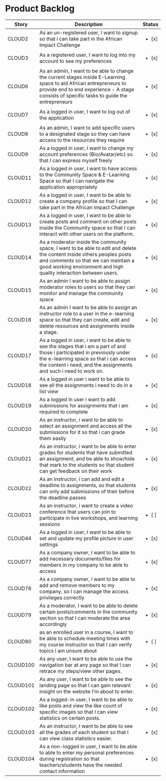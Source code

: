 # Product Backlog


Story | Description | Status |
----- | ----------- | ------ |
CLOUD2 | As an un-registered user, I want to signup so that i can take part in the African Impact Challenge |  <ul> <li> [x] </li> </ul>
CLOUD3 | As a registered user, I want to log into my account to see my preferences | <ul> <li> [x] </li> </ul>
CLOUD6 | As an admin, I want to be able to change the current stages inside E-Learning space to aid African entrepreneurs to provide end to end experience - A stage consists of specific tasks to guide the entrepreneurs | <ul> <li> [x] </li> </ul>
CLOUD7 | As a logged in user, I want to log out of the application | <ul> <li> [x] </li> </ul>
CLOUD8 | As an admin, I want to add specific users to a designated stage so they can have access to the resources they require | <ul> <li> [x] </li> </ul>
CLOUD9 | As a logged in user, I want to change my account preferences (Bio/Avatar/etc) so that I can express myself freely | <ul> <li> [x] </li> </ul>
CLOUD11 | As a logged in user, I want to have access to the Community Space & E-Learning Space so that I can navigate the application appropriately | <ul> <li> [x] </li> </ul>
CLOUD12 | As a logged in user, I want to be able to create a company profile so that I can take part in the African Impact Challenge | <ul> <li> [x] </li> </ul>
CLOUD13 | As a logged in user, I want to be able to create posts and comment on other posts inside the Community space so that I can interact with other users on the platform. | <ul> <li> [x] </li> </ul>
CLOUD14 | As a moderator inside the community space, I want to be able to edit and delete the content inside others peoples posts and comments so that we can maintain a good working environment and high quality interaction between users. | <ul> <li> [x] </li> </ul>
CLOUD15 | As an admin I want to be able to assign moderator roles to users so that they can monitor and manage the community space | <ul> <li> [x] </li> </ul>
CLOUD16 | As an admin I want to be able to assign an instructor role to a user in the e-learning space so that they can create, edit and delete resources and assignments inside a stage. | <ul> <li> [x] </li> </ul>
CLOUD17 | As a logged in user, i want to be able to see the stages that i am a part of and those i participated in previously under the e-learning space so that i can access the content i need, and the assignments and such i need to work on. | <ul> <li> [x] </li> </ul>
CLOUD18 | As a logged in user i want to be able to see all the assignments i need to do in a list view | <ul> <li> [x] </li> </ul>
CLOUD19 | As a logged in user i want to add submissions for assignments that i am required to complete | <ul> <li> [x] </li> </ul>
CLOUD20 | As an instructor, i want to be able to select an assignment and access all the submissions for it so that i can grade them easily | <ul> <li> [x] </li> </ul>
CLOUD21 | As an instructor, i want to be able to enter grades for students that have submitted an assignment, and be able to show/hide that mark to the students so that student can get feedback on their work | <ul> <li> [x] </li> </ul>
CLOUD22 | As an instructor, i can add and edit a deadline to assignments, so that students can only add submissions of their before the deadline passes | <ul> <li> [x] </li> </ul>
CLOUD23 | As an instructor, i want to create a video conference that users can join to participate in live workshops, and learning sessions | <ul> <li> [ ] </li> </ul>
CLOUD44 | As a logged in user, I want to be able to set and update my profile picture in user settings | <ul> <li> [x] </li> </ul>
CLOUD77 | As a company owner, I want to be able to add necessary documents/files for members in my company to be able to access | <ul> <li> [x] </li> </ul>
CLOUD78 | As a company owner, I want to be able to add and remove members to my company, so I can manage the access privileges correctly | <ul> <li> [x] </li> </ul>
CLOUD79 | As a moderator, I want to be able to delete certain posts/comments in the community section so that I can moderate the area accordingly | <ul> <li> [x] </li> </ul>
CLOUD80 | as an enrolled user in a course, I want to be able to schedule meeting times with my course instructor so that I can verify topics I am unsure about | <ul> <li> [ ] </li> </ul>
CLOUD100 | As any user, I want to be able to use the navigation bar at any page so that I can retrace my steps/view other pages. | <ul> <li> [x] </li> </ul>
CLOUD101 | As any user, I want to be able to see the landing page so that I can gain relevant insight on the website I'm about to enter. | <ul> <li> [x] </li> </ul>
CLOUD102 | As a logged-in user, I want to be able to like posts and view the like count of specific images so that I can view statistics on certain posts. | <ul> <li> [x] </li> </ul>
CLOUD103 | As an instructor, I want to be able to see all the grades of each student so that I can view class statistics easier. | <ul> <li> [x] </li> </ul>
CLOUD104 | As a non-logged in user, I want to be able to able to enter my personal preferences during registration so that teachers/students have the needed contact information | <ul> <li> [x] </li> </ul>


